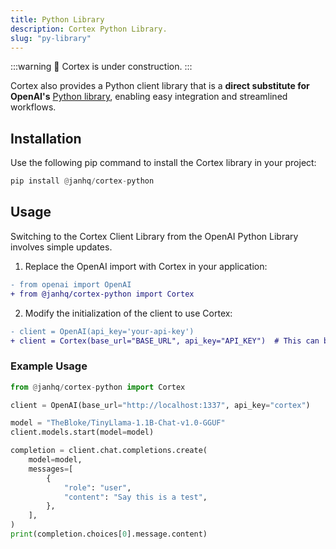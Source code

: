 ```yaml
---
title: Python Library
description: Cortex Python Library.
slug: "py-library"
---
```


:::warning
🚧 Cortex is under construction.
:::

Cortex also provides a Python client library that is a **direct substitute for OpenAI's** [Python library](https://github.com/openai/openai-python), enabling easy integration and streamlined workflows.

## Installation

Use the following pip command to install the Cortex library in your project:

```py
pip install @janhq/cortex-python
```

## Usage

Switching to the Cortex Client Library from the OpenAI Python Library involves simple updates.

1. Replace the OpenAI import with Cortex in your application:

```diff
- from openai import OpenAI
+ from @janhq/cortex-python import Cortex
```

2. Modify the initialization of the client to use Cortex:

```diff
- client = OpenAI(api_key='your-api-key')
+ client = Cortex(base_url="BASE_URL", api_key="API_KEY")  # This can be omitted if using the default

```

### Example Usage

```py
from @janhq/cortex-python import Cortex

client = OpenAI(base_url="http://localhost:1337", api_key="cortex")

model = "TheBloke/TinyLlama-1.1B-Chat-v1.0-GGUF"
client.models.start(model=model)

completion = client.chat.completions.create(
    model=model,
    messages=[
        {
            "role": "user",
            "content": "Say this is a test",
        },
    ],
)
print(completion.choices[0].message.content)
```
